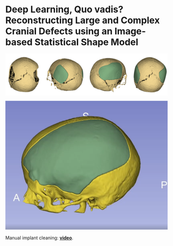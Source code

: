 # Deep Learning, Quo vadis? Reconstructing Large and Complex Cranial Defects using an Image-based Statistical Shape Model


![skull-with-two-defects](https://github.com/Jianningli/ssm/blob/main/assets/skull-with-two-defects.png)

![large defects](https://github.com/Jianningli/ssm/blob/main/assets/figshare.png)


Manual implant cleaning: [**video**](https://figshare.com/articles/dataset/Reconstruction_of_Large_and_Complex_Cranial_Defects/19328816/3?file=34326815).

